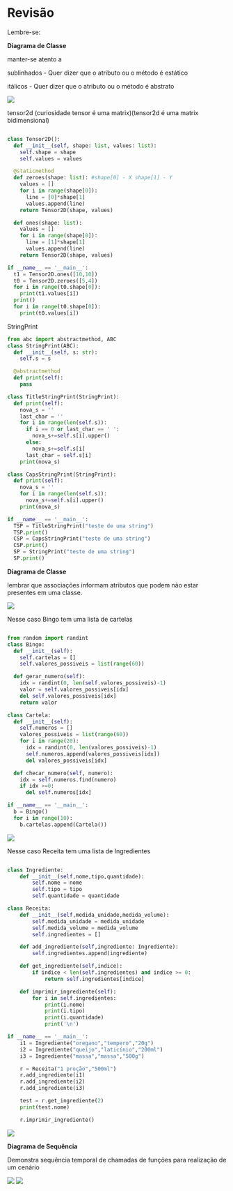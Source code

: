 # Revisão

Lembre-se:

**Diagrama de Classe**

manter-se atento a 

sublinhados - Quer dizer que o atributo ou o método é estático

itálicos - Quer dizer que o atributo ou o método é abstrato

<img src="exer1.jpg">


tensor2d (curiosidade tensor é uma matrix)(tensor2d é uma matrix bidimensional)

```python

class Tensor2D():
  def __init__(self, shape: list, values: list):
    self.shape = shape
    self.values = values

  @staticmethod
  def zeroes(shape: list): #shape[0] - X shape[1] - Y
    values = []
    for i in range(shape[0]):
      line = [0]*shape[1]
      values.append(line)
    return Tensor2D(shape, values)

  def ones(shape: list):
    values = []
    for i in range(shape[0]):
      line = [1]*shape[1]
      values.append(line)
    return Tensor2D(shape, values)

if __name__ == '__main__':
  t1 = Tensor2D.ones([10,10])
  t0 = Tensor2D.zeroes([5,4])
  for i in range(t0.shape[0]):
    print(t1.values[i])
  print()
  for i in range(t0.shape[0]):
    print(t0.values[i])

```

StringPrint

```python
from abc import abstractmethod, ABC
class StringPrint(ABC):
  def __init__(self, s: str):
    self.s = s

  @abstractmethod
  def print(self):
    pass

class TitleStringPrint(StringPrint):
  def print(self):
    nova_s = ''
    last_char = ''
    for i in range(len(self.s)):
      if i == 0 or last_char == ' ':
        nova_s+=self.s[i].upper()
      else:
        nova_s+=self.s[i]
      last_char = self.s[i]
    print(nova_s)

class CapsStringPrint(StringPrint):
  def print(self):
    nova_s = ''
    for i in range(len(self.s)):
      nova_s+=self.s[i].upper()
    print(nova_s)

if __name__ == '__main__':
  TSP = TitleStringPrint("teste de uma string")
  TSP.print()
  CSP = CapsStringPrint("teste de uma string")
  CSP.print()
  SP = StringPrint("teste de uma string")
  SP.print()

```


**Diagrama de Classe**

lembrar que associações informam atributos que podem não estar presentes em uma classe.

<img src="exer2.jpg">

Nesse caso Bingo tem uma lista de cartelas

```python

from random import randint
class Bingo:
  def __init__(self):
    self.cartelas = []
    self.valores_possiveis = list(range(60))

  def gerar_numero(self):
    idx = randint(0, len(self.valores_possiveis)-1)
    valor = self.valores_possiveis[idx]
    del self.valores_possiveis[idx]
    return valor

class Cartela:
  def __init__(self):
    self.numeros = []
    valores_possiveis = list(range(60))
    for i in range(20):
      idx = randint(0, len(valores_possiveis)-1)
      self.numeros.append(valores_possiveis[idx])
      del valores_possiveis[idx]

  def checar_numero(self, numero):
    idx = self.numeros.find(numero)
    if idx >=0:
      del self.numeros[idx]

if __name__ == '__main__':
  b = Bingo()
  for i in range(10):
    b.cartelas.append(Cartela())

```

<img src="exer3.jpg">

Nesse caso Receita tem uma lista de Ingredientes

```python

class Ingrediente:
    def __init__(self,nome,tipo,quantidade):
        self.nome = nome
        self.tipo = tipo
        self.quantidade = quantidade

class Receita:
    def __init__(self,medida_unidade,medida_volume):
        self.medida_unidade = medida_unidade
        self.medida_volume = medida_volume
        self.ingredientes = []

    def add_ingrediente(self,ingrediente: Ingrediente):
        self.ingredientes.append(ingrediente)

    def get_ingrediente(self,indice):
        if indice < len(self.ingredientes) and indice >= 0:
            return self.ingredientes[indice]

    def imprimir_ingrediente(self):
        for i in self.ingredientes:
            print(i.nome)
            print(i.tipo)
            print(i.quantidade)
            print('\n')

if __name__ == '__main__':
    i1 = Ingrediente("oregano","tempero","20g")
    i2 = Ingrediente("queijo","laticínio","200ml")
    i3 = Ingrediente("massa","massa","500g")

    r = Receita("1 proção","500ml")
    r.add_ingrediente(i1)
    r.add_ingrediente(i2)
    r.add_ingrediente(i3)

    test = r.get_ingrediente(2)
    print(test.nome)

    r.imprimir_ingrediente()

```

<img src="herancaInter.jpg">

**Diagrama de Sequência**

Demonstra sequência temporal de chamadas de funções para realização de um cenário

<img src="sequencia.jpg">

<img src="receita.jpg">
